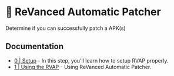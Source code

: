 # 🤖 ReVanced Automatic Patcher
Determine if you can successfully patch a APK(s)

## Documentation
* [0 | Setup](0-setup.md) - In this step, you'll learn how to setup RVAP properly.
* [1 | Using the RVAP](0-setup.md) - Using ReVanced Automatic Patcher.